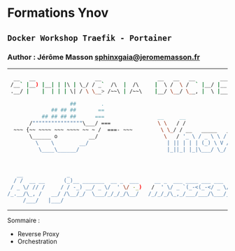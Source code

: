 
# Formations Ynov
## `Docker Workshop Traefik - Portainer`

### Author : Jérôme Masson <sphinxgaia@jeromemasson.fr>


--------


~~~bash
  __   __                   __                  __   __   __        ___  __
 /__` |__) |__| | |\ | \_/ / _`  /\  |  /\     |  \ /  \ /  ` |__/ |__  |__)
 .__/ |    |  | | | \| / \ \__> /~~\ | /~~\    |__/ \__/ \__, |  \ |___ |  \

                    ##        .
              ## ## ##       ==
           ## ## ## ##      ===                 __     __
       /""""""""""""""""\___/ ===               \ \   / /
  ~~~ {~~ ~~~~ ~~~ ~~~~ ~~ ~ /  ===- ~~~         \ \_/ / __   _____   __
       \______ o          __/                     \   / '_ \ / _ \ \ / /
         \    \        __/                         | || | | | (_) \ V /
          \____\______/                            |_||_| |_|\___/ \_/



   __              _
  / /  __ __      (_)__ _______  __ _  ___     __ _  ___ ____ ___ ___  ___
 / _ \/ // /     / / -_) __/ _ \/  ' \/ -_)   /  ' \/ _ `(_-<(_-</ _ \/ _ \
/_.__/\_, /   __/ /\__/_/  \___/_/_/_/\__/   /_/_/_/\_,_/___/___/\___/_//_/
     /___/   |___/

~~~


--------


Sommaire :
- Reverse Proxy
- Orchestration
